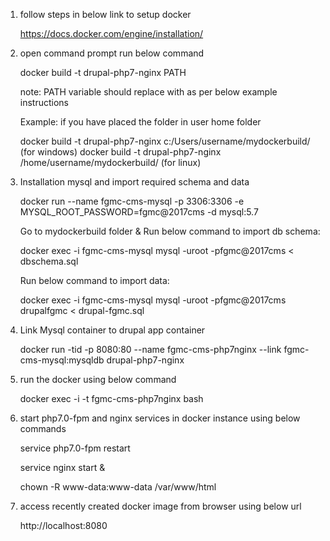 1) follow steps in below link to setup docker

	https://docs.docker.com/engine/installation/
	
2) open command prompt run below command 

	docker build -t drupal-php7-nginx PATH 

	note: PATH variable should replace with as per below example instructions

	Example: if you have placed the folder in user home folder

	docker build -t drupal-php7-nginx c:/Users/username/mydockerbuild/ (for windows)
	docker build -t drupal-php7-nginx /home/username/mydockerbuild/ (for linux)

3) Installation  mysql and import required schema and data

    docker run --name fgmc-cms-mysql -p 3306:3306 -e MYSQL_ROOT_PASSWORD=fgmc@2017cms -d mysql:5.7
	
	Go to mydockerbuild folder & Run below command to import db schema:
	
	docker exec -i fgmc-cms-mysql mysql -uroot -pfgmc@2017cms < dbschema.sql
	

	Run below command to import data:
	
	docker exec -i fgmc-cms-mysql mysql -uroot -pfgmc@2017cms drupalfgmc < drupal-fgmc.sql
	
4) Link Mysql container to drupal app container

	docker run -tid -p 8080:80 --name fgmc-cms-php7nginx --link fgmc-cms-mysql:mysqldb drupal-php7-nginx
	
5) run the docker using below command

	docker exec -i -t fgmc-cms-php7nginx bash
	
6) start php7.0-fpm and nginx services in docker instance using below commands
	
	service php7.0-fpm restart
	
	service nginx start &
	
	chown -R www-data:www-data /var/www/html
	
7) access recently created docker image from browser using below url

	http://localhost:8080
